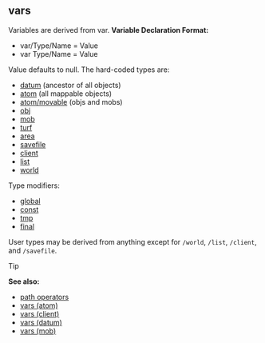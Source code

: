## vars



Variables are derived from var.
**Variable Declaration Format:**
+   var/Type/Name = Value
+   var Type/Name = Value


Value defaults to null.
The hard-coded types are:
+   [datum](/ref/datum.md)  (ancestor of all objects)
+   [atom](/ref/atom.md)  (all mappable objects)
+   [atom/movable](/ref/atom/movable.md)  (objs and mobs)
+   [obj](/ref/obj.md) 
+   [mob](/ref/mob.md) 
+   [turf](/ref/turf.md) 
+   [area](/ref/area.md) 
+   [savefile](/ref/savefile.md) 
+   [client](/ref/client.md) 
+   [list](/ref/list.md) 
+   [world](/ref/world.md) 

Type modifiers:
+   [global](/ref/var/global.md) 
+   [const](/ref/var/const.md) 
+   [tmp](/ref/var/tmp.md) 
+   [final](/ref/var/final.md) 

User types may be derived from anything except for `/world`,
`/list`, `/client`, and `/savefile`.

> [!TIP] 
> **See also:**
> +   [path operators](/ref/operator/path.md) 
> +   [vars (atom)](/ref/atom/var.md) 
> +   [vars (client)](/ref/client/var.md) 
> +   [vars (datum)](/ref/datum/var.md) 
> +   [vars (mob)](/ref/mob/var.md) 